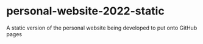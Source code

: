 # personal-website-2022-static
A static version of the personal website being developed to put onto GitHub pages

